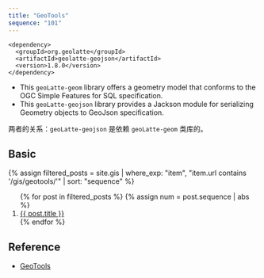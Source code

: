 ```yaml
---
title: "GeoTools"
sequence: "101"
---
```


```text
<dependency>
  <groupId>org.geolatte</groupId>
  <artifactId>geolatte-geojson</artifactId>
  <version>1.8.0</version>
</dependency>
```

- This `geoLatte-geom` library offers a geometry model that conforms to the OGC Simple Features for SQL specification.
- This `geoLatte-geojson` library provides a Jackson module for serializing Geometry objects to GeoJson specification.

两者的关系：`geoLatte-geojson` 是依赖 `geoLatte-geom` 类库的。

## Basic

{%
assign filtered_posts = site.gis |
where_exp: "item", "item.url contains '/gis/geotools/'" |
sort: "sequence"
%}
<ol>
    {% for post in filtered_posts %}
    {% assign num = post.sequence | abs %}
    <li>
        <a href="{{ post.url }}">{{ post.title }}</a>
    </li>
    {% endfor %}
</ol>


## Reference

- [GeoTools](https://geotools.org/)
